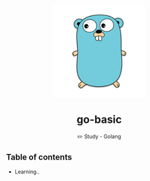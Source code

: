 <div align="center">

  <img src="./go.png" width="250">

  # go-basic
  ✏️ Study - Golang

</div>


## Table of contents

- Learning..
